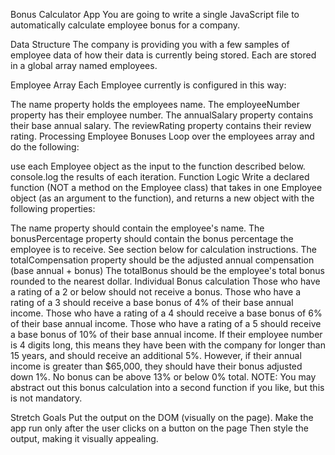 Bonus Calculator App
You are going to write a single JavaScript file to automatically calculate employee bonus for a company.

Data Structure
The company is providing you with a few samples of employee data of how their data is currently being stored. Each are stored in a global array named employees.

Employee Array
Each Employee currently is configured in this way:

The name property holds the employees name.
The employeeNumber property has their employee number.
The annualSalary property contains their base annual salary.
The reviewRating property contains their review rating.
Processing Employee Bonuses
Loop over the employees array and do the following:

use each Employee object as the input to the function described below.
console.log the results of each iteration.
Function Logic
Write a declared function (NOT a method on the Employee class) that takes in one Employee object (as an argument to the function), and returns a new object with the following properties:

The name property should contain the employee's name.
The bonusPercentage property should contain the bonus percentage the employee is to receive. See section below for calculation instructions.
The totalCompensation property should be the adjusted annual compensation (base annual + bonus)
The totalBonus should be the employee's total bonus rounded to the nearest dollar.
Individual Bonus calculation
Those who have a rating of a 2 or below should not receive a bonus.
Those who have a rating of a 3 should receive a base bonus of 4% of their base annual income.
Those who have a rating of a 4 should receive a base bonus of 6% of their base annual income.
Those who have a rating of a 5 should receive a base bonus of 10% of their base annual income.
If their employee number is 4 digits long, this means they have been with the company for longer than 15 years, and should receive an additional 5%.
However, if their annual income is greater than $65,000, they should have their bonus adjusted down 1%.
No bonus can be above 13% or below 0% total.
NOTE: You may abstract out this bonus calculation into a second function if you like, but this is not mandatory.

Stretch Goals
Put the output on the DOM (visually on the page).
Make the app run only after the user clicks on a button on the page
Then style the output, making it visually appealing.